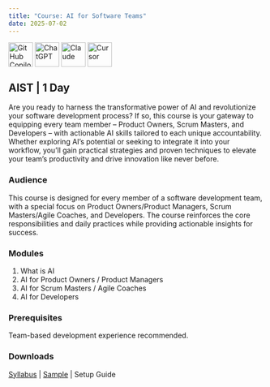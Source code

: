 ```yaml
---
title: "Course: AI for Software Teams"
date: 2025-07-02
---
```


<img src="/images/icons/github-copilot.png" alt="GitHub Copilot" title="GitHub Copilot" style="height: 48px; margin-bottom: 0; vertical-align: middle;">
<img src="/images/icons/chatgpt.png" alt="ChatGPT" title="ChatGPT" style="height: 48px; margin-bottom: 0; vertical-align: middle;">
<img src="/images/icons/claude.png" alt="Claude" title="Claude" style="height: 48px; margin-bottom: 0; vertical-align: middle;">
<img src="/images/icons/cursor.png" alt="Cursor" title="Cursor" style="height: 48px; margin-bottom: 0; vertical-align: middle;">

## AIST | 1 Day
Are you ready to harness the transformative power of AI and revolutionize your software development process? If so, this course is your gateway to equipping every team member – Product Owners, Scrum Masters, and Developers – with actionable AI skills tailored to each unique accountability. Whether exploring AI’s potential or seeking to integrate it into your workflow, you’ll gain practical strategies and proven techniques to elevate your team’s productivity and drive innovation like never before.

### Audience
This course is designed for every member of a software development team, with a special focus on Product Owners/Product Managers, Scrum Masters/Agile Coaches, and Developers. The course reinforces the core responsibilities and daily practices while providing actionable insights for success.

### Modules
1. What is AI
2. AI for Product Owners / Product Managers
3. AI for Scrum Masters / Agile Coaches
4. AI for Developers

### Prerequisites
Team-based development experience recommended.

### Downloads

<a href="/downloads/syllabi/aist.pdf" target="_blank">Syllabus</a> | <a href="/downloads/samples/aist.sample.pdf" target="_blank">Sample</a> | Setup Guide

